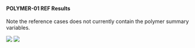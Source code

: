 #### POLYMER-01 REF Results

Note the reference cases does not currently contain the polymer summary variables.

![](REF/POLYMER-01-Field_Polymer_Comparison_Plot.png)
![](REF/POLYMER-01-Field_Production_Comparison_Plot.png)
